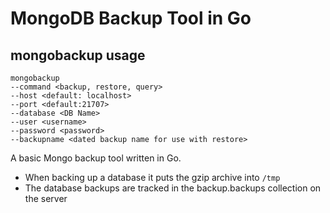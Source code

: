 # MongoDB Backup Tool in Go

## mongobackup usage

```
mongobackup
--command <backup, restore, query>
--host <default: localhost>
--port <default:21707>
--database <DB Name>
--user <username>
--password <password>
--backupname <dated backup name for use with restore>
```

A basic Mongo backup tool written in Go.

- When backing up a database it puts the gzip archive into `/tmp`
- The database backups are tracked in the backup.backups collection on the server